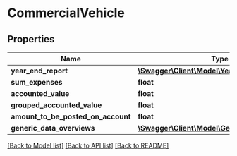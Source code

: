 # CommercialVehicle

## Properties
Name | Type | Description | Notes
------------ | ------------- | ------------- | -------------
**year_end_report** | [**\Swagger\Client\Model\YearEndReport**](YearEndReport.md) |  | [optional] 
**sum_expenses** | **float** |  | [optional] 
**accounted_value** | **float** |  | [optional] 
**grouped_accounted_value** | **float** |  | [optional] 
**amount_to_be_posted_on_account** | **float** |  | [optional] 
**generic_data_overviews** | [**\Swagger\Client\Model\GenericDataOverview[]**](GenericDataOverview.md) |  | [optional] 

[[Back to Model list]](../README.md#documentation-for-models) [[Back to API list]](../README.md#documentation-for-api-endpoints) [[Back to README]](../README.md)


